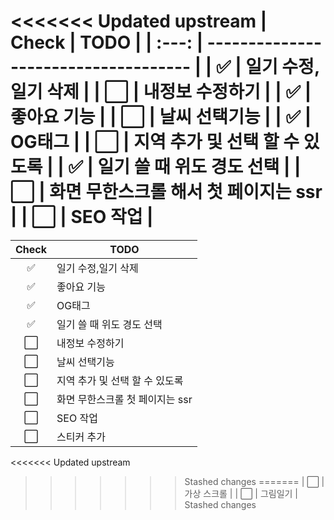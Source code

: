 <<<<<<< Updated upstream
| Check | TODO                                 |
| :---: | ------------------------------------ |
|  ✅   | 일기 수정,일기 삭제                  |
|  ⬜️  | 내정보 수정하기                      |
|  ✅   | 좋아요 기능                          |
|  ⬜️  | 날씨 선택기능                        |
|  ✅   | OG태그                               |
|  ⬜️  | 지역 추가 및 선택 할 수 있도록       |
|  ✅   | 일기 쓸 때 위도 경도 선택            |
|  ⬜️  | 화면 무한스크롤 해서 첫 페이지는 ssr |
|  ⬜️  | SEO 작업                             |
=======
| Check | TODO                            |
| :---: | ------------------------------- |
|  ✅   | 일기 수정,일기 삭제             |
|  ✅   | 좋아요 기능                     |
|  ✅   | OG태그                          |
|  ✅   | 일기 쓸 때 위도 경도 선택       |
|  ⬜️  | 내정보 수정하기                 |
|  ⬜️  | 날씨 선택기능                   |
|  ⬜️  | 지역 추가 및 선택 할 수 있도록  |
|  ⬜️  | 화면 무한스크롤 첫 페이지는 ssr |
|  ⬜️  | SEO 작업                        |
|  ⬜️  | 스티커 추가                     |
<<<<<<< Updated upstream
>>>>>>> Stashed changes
=======
|  ⬜️  | 가상 스크롤                     |
|  ⬜️  | 그림일기                        |
>>>>>>> Stashed changes
